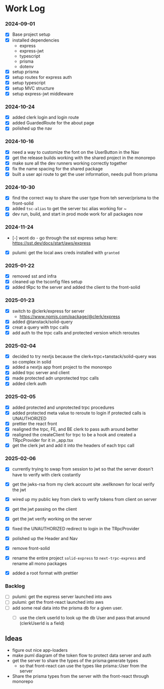 # Work Log

### 2024-09-01

- [x] Base project setup
- [x] installed dependencies
  - express
  - express-jwt
  - typescript
  - prisma
  - dotenv
- [x] setup prisma
- [x] setup routes for express auth
- [x] setup typescript
- [x] setup MVC structure
- [x] setup express-jwt middleware

### 2024-10-24

- [x] added clerk login and login route
- [x] added GuardedRoute for the about page
- [x] polished up the nav

### 2024-10-16

- [x] need a way to customize the font on the UserButton in the Nav
- [x] get the release builds working with the shared project in the monorepo
- [x] make sure all the dev runners working correctly together
- [x] fix the name spacing for the shared package
- [x] built a user api route to get the user information, needs pull from prisma

### 2024-10-30

- [x] find the correct way to share the user type from teh server/prisma to the front-solid
- [x] added `tsc-alias` to get the server tsc alias working for ~
- [x] dev run, build, and start in prod mode work for all packages now

### 2024-11-24

- [-] wont do - go through the sst express setup here: https://sst.dev/docs/start/aws/express
- [x] pulumi: get the local aws creds installed with `granted`

### 2025-01-22

- [x] removed sst and infra
- [x] cleaned up the tsconfig files setup
- [x] added tRpc to the server and added the client to the front-solid

### 2025-01-23

- [x] switch to @clerk/express for server
  - https://www.npmjs.com/package/@clerk/express
- [x] added @tanstack/solid-query
- [x] creat a query with trpc calls
- [x] add auth to the trpc calls and protected version which reroutes

### 2025-02-04

- [x] decided to try nextjs because the clerk+trpc+tanstack/solid-query was so complex in solid
- [x] added a nextjs app front project to the monorepo
- [x] added trpc server and client
- [x] made protected adn unprotected trpc calls
- [x] added clerk auth

### 2025-02-05

- [x] added protected and unprotected trpc procedures
- [x] added protected meta value to reroute to login if protected calls is UNAUTHORIZED
- [x] prettier the react front
- [x] realigned the trpc, FE, and BE clerk to pass auth around better
- [x] realigned the createClient for trpc to be a hook and created a TRpcProvider for it in _app.tsx
- [x] get the clerk jwt and add it into the headers of each trpc call

### 2025-02-06

- [x] currently trying to swap from session to jwt so that the server doesn't have to verify with clerk costantly
- [x] get the jwks-rsa from my clerk account site .wellknown for local verify the jwt
- [x] wired up my public key from clerk to verify tokens from client on server
- [x] get the jwt passing on the client
- [x] get the jwt verify working on the server
- [x] fixed the UNAUTHORIZED redirect to login in the TRpcProvider
- [x] polished up the Header and Nav
- [x] remove front-solid
- [x] rename the entire project `solid-express` to `next-trpc-express` and rename all mono packages
- [x] added a root format with prettier


### Backlog

- [ ] pulumi: get the express server launched into aws
- [ ] pulumi: get the front-react launched into aws
- [ ] add some real data into the prisma db for a given user.
  - [ ] use the clerk userId to look up the db User and pass that around (clerkUserId is a field)


## Ideas

- figure out nice app-loaders
- make puml diagram of the token flow to protect data server and auth
- get the server to share the types of the prisma:generate types
  - so that front-react can use the types like prisma::User from the server
- Share the prisma types from the server with the front-react through monorepo

